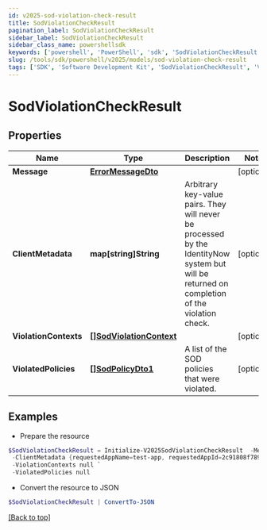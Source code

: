 ```yaml
---
id: v2025-sod-violation-check-result
title: SodViolationCheckResult
pagination_label: SodViolationCheckResult
sidebar_label: SodViolationCheckResult
sidebar_class_name: powershellsdk
keywords: ['powershell', 'PowerShell', 'sdk', 'SodViolationCheckResult', 'V2025SodViolationCheckResult'] 
slug: /tools/sdk/powershell/v2025/models/sod-violation-check-result
tags: ['SDK', 'Software Development Kit', 'SodViolationCheckResult', 'V2025SodViolationCheckResult']
---
```



# SodViolationCheckResult

## Properties

Name | Type | Description | Notes
------------ | ------------- | ------------- | -------------
**Message** | [**ErrorMessageDto**](error-message-dto) |  | [optional] 
**ClientMetadata** | **map[string]String** | Arbitrary key-value pairs. They will never be processed by the IdentityNow system but will be returned on completion of the violation check. | [optional] 
**ViolationContexts** | [**[]SodViolationContext**](sod-violation-context) |  | [optional] 
**ViolatedPolicies** | [**[]SodPolicyDto1**](sod-policy-dto1) | A list of the SOD policies that were violated. | [optional] 

## Examples

- Prepare the resource
```powershell
$SodViolationCheckResult = Initialize-V2025SodViolationCheckResult  -Message null `
 -ClientMetadata {requestedAppName=test-app, requestedAppId=2c91808f7892918f0178b78da4a305a1} `
 -ViolationContexts null `
 -ViolatedPolicies null
```

- Convert the resource to JSON
```powershell
$SodViolationCheckResult | ConvertTo-JSON
```


[[Back to top]](#) 

